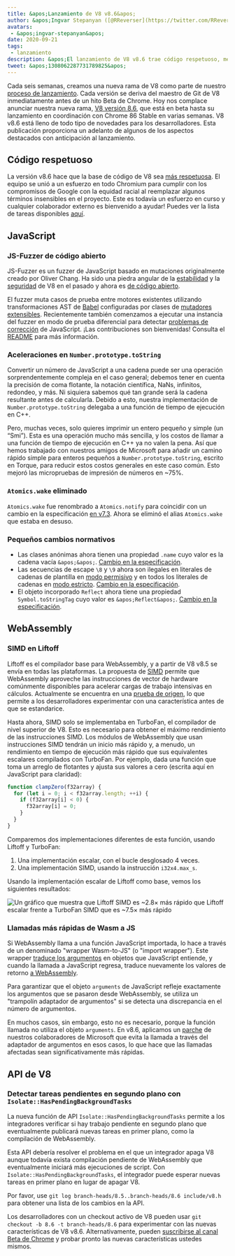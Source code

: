 ```yaml
---
title: &apos;Lanzamiento de V8 v8.6&apos;
author: &apos;Ingvar Stepanyan ([@RReverser](https://twitter.com/RReverser)), un fuzzer de teclado&apos;
avatars:
 - &apos;ingvar-stepanyan&apos;
date: 2020-09-21
tags:
 - lanzamiento
description: &apos;El lanzamiento de V8 v8.6 trae código respetuoso, mejoras de rendimiento y cambios normativos.&apos;
tweet: &apos;1308062287731789825&apos;
---
```

Cada seis semanas, creamos una nueva rama de V8 como parte de nuestro [proceso de lanzamiento](https://v8.dev/docs/release-process). Cada versión se deriva del maestro de Git de V8 inmediatamente antes de un hito Beta de Chrome. Hoy nos complace anunciar nuestra nueva rama, [V8 versión 8.6](https://chromium.googlesource.com/v8/v8.git/+log/branch-heads/8.6), que está en beta hasta su lanzamiento en coordinación con Chrome 86 Stable en varias semanas. V8 v8.6 está lleno de todo tipo de novedades para los desarrolladores. Esta publicación proporciona un adelanto de algunos de los aspectos destacados con anticipación al lanzamiento.

<!--truncate-->
## Código respetuoso

La versión v8.6 hace que la base de código de V8 sea [más respetuosa](https://v8.dev/docs/respectful-code). El equipo se unió a un esfuerzo en todo Chromium para cumplir con los compromisos de Google con la equidad racial al reemplazar algunos términos insensibles en el proyecto. Este es todavía un esfuerzo en curso y cualquier colaborador externo es bienvenido a ayudar! Puedes ver la lista de tareas disponibles [aquí](https://docs.google.com/document/d/1rK7NQK64c53-qbEG-N5xz7uY_QUVI45sUxinbyikCYM/edit).

## JavaScript

### JS-Fuzzer de código abierto

JS-Fuzzer es un fuzzer de JavaScript basado en mutaciones originalmente creado por Oliver Chang. Ha sido una piedra angular de la [estabilidad](https://bugs.chromium.org/p/chromium/issues/list?q=ochang_js_fuzzer%20label%3AStability-Crash%20label%3AClusterfuzz%20-status%3AWontFix%20-status%3ADuplicate&can=1) y la [seguridad](https://bugs.chromium.org/p/chromium/issues/list?q=ochang_js_fuzzer%20label%3ASecurity%20label%3AClusterfuzz%20-status%3AWontFix%20-status%3ADuplicate&can=1) de V8 en el pasado y ahora es [de código abierto](https://chromium-review.googlesource.com/c/v8/v8/+/2320330).

El fuzzer muta casos de prueba entre motores existentes utilizando transformaciones AST de [Babel](https://babeljs.io/) configuradas por clases de [mutadores extensibles](https://chromium.googlesource.com/v8/v8/+/320d98709f/tools/clusterfuzz/js_fuzzer/mutators/). Recientemente también comenzamos a ejecutar una instancia del fuzzer en modo de prueba diferencial para detectar [problemas de corrección](https://bugs.chromium.org/p/chromium/issues/list?q=blocking%3A1050674%20-status%3ADuplicate&can=1) de JavaScript. ¡Las contribuciones son bienvenidas! Consulta el [README](https://chromium.googlesource.com/v8/v8/+/master/tools/clusterfuzz/js_fuzzer/README.md) para más información.

### Aceleraciones en `Number.prototype.toString`

Convertir un número de JavaScript a una cadena puede ser una operación sorprendentemente compleja en el caso general; debemos tener en cuenta la precisión de coma flotante, la notación científica, NaNs, infinitos, redondeo, y más. Ni siquiera sabemos qué tan grande será la cadena resultante antes de calcularla. Debido a esto, nuestra implementación de `Number.prototype.toString` delegaba a una función de tiempo de ejecución en C++.

Pero, muchas veces, solo quieres imprimir un entero pequeño y simple (un “Smi”). Esta es una operación mucho más sencilla, y los costos de llamar a una función de tiempo de ejecución en C++ ya no valen la pena. Así que hemos trabajado con nuestros amigos de Microsoft para añadir un camino rápido simple para enteros pequeños a `Number.prototype.toString`, escrito en Torque, para reducir estos costos generales en este caso común. Esto mejoró las micropruebas de impresión de números en ~75%.

### `Atomics.wake` eliminado

`Atomics.wake` fue renombrado a `Atomics.notify` para coincidir con un cambio en la especificación [en v7.3](https://v8.dev/blog/v8-release-73#atomics.notify). Ahora se eliminó el alias `Atomics.wake` que estaba en desuso.

### Pequeños cambios normativos

- Las clases anónimas ahora tienen una propiedad `.name` cuyo valor es la cadena vacía `&apos;&apos;`. [Cambio en la especificación](https://github.com/tc39/ecma262/pull/1490).
- Las secuencias de escape `\8` y `\9` ahora son ilegales en literales de cadenas de plantilla en [modo permisivo](https://developer.mozilla.org/en-US/docs/Glossary/Sloppy_mode) y en todos los literales de cadenas en [modo estricto](https://developer.mozilla.org/en-US/docs/Web/JavaScript/Reference/Strict_mode). [Cambio en la especificación](https://github.com/tc39/ecma262/pull/2054).
- El objeto incorporado `Reflect` ahora tiene una propiedad `Symbol.toStringTag` cuyo valor es `&apos;Reflect&apos;`. [Cambio en la especificación](https://github.com/tc39/ecma262/pull/2057).

## WebAssembly

### SIMD en Liftoff

Liftoff es el compilador base para WebAssembly, y a partir de V8 v8.5 se envía en todas las plataformas. La propuesta de [SIMD](https://v8.dev/features/simd) permite que WebAssembly aproveche las instrucciones de vector de hardware comúnmente disponibles para acelerar cargas de trabajo intensivas en cálculos. Actualmente se encuentra en una [prueba de origen](https://v8.dev/blog/v8-release-84#simd-origin-trial), lo que permite a los desarrolladores experimentar con una característica antes de que se estandarice.

Hasta ahora, SIMD solo se implementaba en TurboFan, el compilador de nivel superior de V8. Esto es necesario para obtener el máximo rendimiento de las instrucciones SIMD. Los módulos de WebAssembly que usan instrucciones SIMD tendrán un inicio más rápido y, a menudo, un rendimiento en tiempo de ejecución más rápido que sus equivalentes escalares compilados con TurboFan. Por ejemplo, dada una función que toma un arreglo de flotantes y ajusta sus valores a cero (escrita aquí en JavaScript para claridad):

```js
function clampZero(f32array) {
  for (let i = 0; i < f32array.length; ++i) {
    if (f32array[i] < 0) {
      f32array[i] = 0;
    }
  }
}
```

Comparemos dos implementaciones diferentes de esta función, usando Liftoff y TurboFan:

1. Una implementación escalar, con el bucle desglosado 4 veces.
2. Una implementación SIMD, usando la instrucción `i32x4.max_s`.

Usando la implementación escalar de Liftoff como base, vemos los siguientes resultados:

![Un gráfico que muestra que Liftoff SIMD es ~2.8× más rápido que Liftoff escalar frente a TurboFan SIMD que es ~7.5× más rápido](/_img/v8-release-86/simd.svg)

### Llamadas más rápidas de Wasm a JS

Si WebAssembly llama a una función JavaScript importada, lo hace a través de un denominado "wrapper Wasm-to-JS" (o "import wrapper"). Este wrapper [traduce los argumentos](https://webassembly.github.io/spec/js-api/index.html#tojsvalue) en objetos que JavaScript entiende, y cuando la llamada a JavaScript regresa, traduce nuevamente los valores de retorno [a WebAssembly](https://webassembly.github.io/spec/js-api/index.html#towebassemblyvalue).

Para garantizar que el objeto `arguments` de JavaScript refleje exactamente los argumentos que se pasaron desde WebAssembly, se utiliza un "trampolín adaptador de argumentos" si se detecta una discrepancia en el número de argumentos.

En muchos casos, sin embargo, esto no es necesario, porque la función llamada no utiliza el objeto `arguments`. En v8.6, aplicamos un [parche](https://crrev.com/c/2317061) de nuestros colaboradores de Microsoft que evita la llamada a través del adaptador de argumentos en esos casos, lo que hace que las llamadas afectadas sean significativamente más rápidas.

## API de V8

### Detectar tareas pendientes en segundo plano con `Isolate::HasPendingBackgroundTasks`

La nueva función de API `Isolate::HasPendingBackgroundTasks` permite a los integradores verificar si hay trabajo pendiente en segundo plano que eventualmente publicará nuevas tareas en primer plano, como la compilación de WebAssembly.

Esta API debería resolver el problema en el que un integrador apaga V8 aunque todavía exista compilación pendiente de WebAssembly que eventualmente iniciará más ejecuciones de script. Con `Isolate::HasPendingBackgroundTasks`, el integrador puede esperar nuevas tareas en primer plano en lugar de apagar V8.

Por favor, use `git log branch-heads/8.5..branch-heads/8.6 include/v8.h` para obtener una lista de los cambios en la API.

Los desarrolladores con un checkout activo de V8 pueden usar `git checkout -b 8.6 -t branch-heads/8.6` para experimentar con las nuevas características de V8 v8.6. Alternativamente, pueden [suscribirse al canal Beta de Chrome](https://www.google.com/chrome/browser/beta.html) y probar pronto las nuevas características ustedes mismos.
